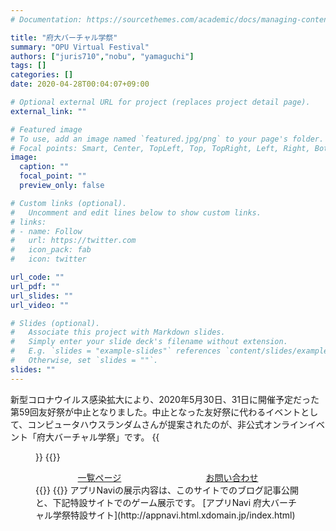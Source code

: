 ```yaml
---
# Documentation: https://sourcethemes.com/academic/docs/managing-content/

title: "府大バーチャル学祭"
summary: "OPU Virtual Festival"
authors: ["juris710","nobu", "yamaguchi"]
tags: []
categories: []
date: 2020-04-28T00:04:07+09:00

# Optional external URL for project (replaces project detail page).
external_link: ""

# Featured image
# To use, add an image named `featured.jpg/png` to your page's folder.
# Focal points: Smart, Center, TopLeft, Top, TopRight, Left, Right, BottomLeft, Bottom, BottomRight.
image:
  caption: ""
  focal_point: ""
  preview_only: false

# Custom links (optional).
#   Uncomment and edit lines below to show custom links.
# links:
# - name: Follow
#   url: https://twitter.com
#   icon_pack: fab
#   icon: twitter

url_code: ""
url_pdf: ""
url_slides: ""
url_video: ""

# Slides (optional).
#   Associate this project with Markdown slides.
#   Simply enter your slide deck's filename without extension.
#   E.g. `slides = "example-slides"` references `content/slides/example-slides.md`.
#   Otherwise, set `slides = ""`.
slides: ""
---
```

新型コロナウイルス感染拡大により、2020年5月30日、31日に開催予定だった第59回友好祭が中止となりました。中止となった友好祭に代わるイベントとして、コンピュータハウスランダムさんが提案されたのが、非公式オンラインイベント「府大バーチャル学祭」です。
{{<figure src="festival-image.jpg" >}}
{{<safe-html>}}
<div style="display: flex; justify-content: space-around;">
  <a href="https://ch-random.net/post/167">一覧ページ</a>
  <a href="mailto:computer.house.random@gmail.com">お問い合わせ</a>
</div>
{{</safe-html>}}
{{<twitter user="SystemOpu" id="1263016918182539264">}}
アプリNaviの展示内容は、このサイトでのブログ記事公開と、下記特設サイトでのゲーム展示です。  
[アプリNavi 府大バーチャル学祭特設サイト](http://appnavi.html.xdomain.jp/index.html)
